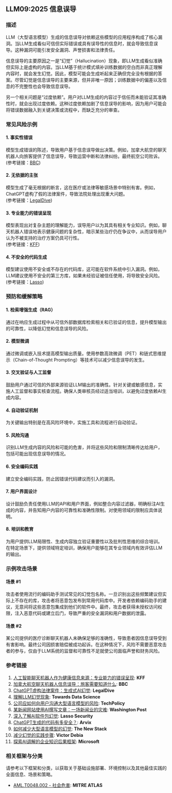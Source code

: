 ## LLM09:2025 信息误导

### 描述

LLM（大型语言模型）生成的信息误导对依赖这些模型的应用程序构成了核心漏洞。当LLM生成看似可信但实际错误或具有误导性的信息时，就会导致信息误导。这种漏洞可能引发安全漏洞、声誉损害和法律责任。

信息误导的主要原因之一是“幻觉”（Hallucination）现象，即LLM生成看似准确但实际上是虚构的内容。当LLM基于统计模式填补训练数据的空白而非真正理解内容时，就会发生幻觉。因此，模型可能会生成听起来正确但完全没有根据的答案。尽管幻觉是信息误导的主要来源，但并非唯一原因；训练数据中的偏差以及信息的不完整性也会导致信息误导。

另一个相关问题是“过度依赖”。用户对LLM生成的内容过于信任而未能验证其准确性时，就会出现过度依赖。这种过度依赖加剧了信息误导的影响，因为用户可能会将错误数据融入到关键决策或流程中，而缺乏充分的审查。

### 常见风险示例

#### 1. 事实性错误

模型生成错误的陈述，导致用户基于信息误导做出决策。例如，加拿大航空的聊天机器人向旅客提供了信息误导，导致运营中断和法律纠纷。最终航空公司败诉。  
(参考链接：[BBC](https://www.bbc.com/travel/article/20240222-air-canada-chatbot-misinformation-what-travellers-should-know))

#### 2. 无依据的主张

模型生成了毫无根据的断言，这在医疗或法律等敏感场景中特别有害。例如，ChatGPT虚构了假的法律案件，导致法院处理出现重大问题。  
(参考链接：[LegalDive](https://www.legaldive.com/news/chatgpt-fake-legal-cases-generative-ai-hallucinations/651557/))

#### 3. 专业能力的错误呈现

模型表现出对复杂主题的理解能力，误导用户以为其具有相关专业知识。例如，聊天机器人错误地表示健康问题的复杂性，暗示某些治疗仍在争议中，从而误导用户认为不被支持的治疗方案仍具可行性。  
(参考链接：[KFF](https://www.kff.org/health-misinformation-monitor/volume-05/))

#### 4. 不安全的代码生成

模型建议使用不安全或不存在的代码库，这可能在软件系统中引入漏洞。例如，LLM建议使用不安全的第三方库，如果未经验证被信任使用，将导致安全风险。  
(参考链接：[Lasso](https://www.lasso.security/blog/ai-package-hallucinations))

### 预防和缓解策略

#### 1. 检索增强生成（RAG）

通过在响应生成过程中从可信外部数据库检索相关和已验证的信息，提升模型输出的可靠性，以降低幻觉和信息误导的风险。

#### 2. 模型微调

通过微调或嵌入技术提高模型输出质量。使用参数高效微调（PET）和链式思维提示（Chain-of-Thought Prompting）等技术可以减少信息误导的发生。

#### 3. 交叉验证与人工监督

鼓励用户通过可信的外部来源验证LLM输出的准确性。针对关键或敏感信息，实施人工监督和事实核查流程。确保人类审核员经过适当培训，以避免过度依赖AI生成内容。

#### 4. 自动验证机制

为关键输出特别是在高风险环境中，实施工具和流程进行自动验证。

#### 5. 风险沟通

识别LLM生成内容的风险和可能的危害，并将这些风险和限制清晰传达给用户，包括可能出现信息误导的情况。

#### 6. 安全编码实践

建立安全编码实践，防止因错误代码建议而引入的漏洞。

#### 7. 用户界面设计

设计鼓励负责任使用LLM的API和用户界面，例如整合内容过滤器，明确标注AI生成的内容，并告知用户内容的可靠性和准确性限制。对使用领域的限制应具体说明。

#### 8. 培训和教育

为用户提供LLM局限性、生成内容独立验证重要性以及批判性思维的综合培训。在特定场景下，提供领域特定培训，确保用户能够在其专业领域内有效评估LLM的输出。

### 示例攻击场景

#### 场景 #1

攻击者使用流行的编码助手测试常见的幻觉包名称。一旦识别出这些频繁建议但实际上不存在的库，攻击者将恶意包发布到常用代码库中。开发者依赖编码助手的建议，无意间将这些恶意包集成到他们的软件中。最终，攻击者获得未授权访问权限，注入恶意代码或建立后门，导致严重的安全漏洞和用户数据的泄露。

#### 场景 #2

某公司提供的医疗诊断聊天机器人未确保足够的准确性，导致患者因信息误导受到有害影响。最终公司因损害赔偿被成功起诉。在这种情况下，风险不需要恶意攻击者的参与，仅由于LLM系统的监督和可靠性不足就使公司面临声誉和财务风险。

### 参考链接

1. [人工智能聊天机器人作为健康信息来源：专业能力的错误呈现](https://www.kff.org/health-misinformation-monitor/volume-05/): **KFF**
2. [加拿大航空聊天机器人信息误导：旅客需要知道什么](https://www.bbc.com/travel/article/20240222-air-canada-chatbot-misinformation-what-travellers-should-know): **BBC**
3. [ChatGPT虚构法律案件：生成式AI幻觉](https://www.legaldive.com/news/chatgpt-fake-legal-cases-generative-ai-hallucinations/651557/): **LegalDive**
4. [理解LLM幻觉现象](https://towardsdatascience.com/llm-hallucinations-ec831dcd7786): **Towards Data Science**
5. [公司应如何向用户沟通大型语言模型的风险](https://techpolicy.press/how-should-companies-communicate-the-risks-of-large-language-models-to-users/): **TechPolicy**
6. [某新闻网站使用AI撰写文章：一场新闻业的灾难](https://www.washingtonpost.com/media/2023/01/17/cnet-ai-articles-journalism-corrections/): **Washington Post**
7. [深入了解AI软件包幻觉](https://www.lasso.security/blog/ai-package-hallucinations): **Lasso Security**
8. [ChatGPT生成的代码有多安全？](https://arxiv.org/abs/2304.09655): **Arvix**
9. [如何减少大型语言模型的幻觉](https://thenewstack.io/how-to-reduce-the-hallucinations-from-large-language-models/): **The New Stack**
10. [减少幻觉的实践步骤](https://newsletter.victordibia.com/p/practical-steps-to-reduce-hallucination): **Victor Debia**
11. [探索AI调解的企业知识后果框架](https://www.microsoft.com/en-us/research/publication/a-framework-for-exploring-the-consequences-of-ai-mediated-enterprise-knowledge-access-and-identifying-risks-to-workers/): **Microsoft**

### 相关框架与分类

请参考以下框架和分类，以获取关于基础设施部署、环境控制以及其他最佳实践的全面信息、场景和策略。

- [AML.T0048.002 - 社会危害](https://atlas.mitre.org/techniques/AML.T0048): **MITRE ATLAS**

